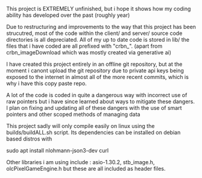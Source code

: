 This project is EXTREMELY unfinished, but i hope it shows how my coding ability has developed over the past (roughly year)

Due to restructuring and improvements to the way that this project has been strucutred, most of the code within the client/ and server/ source code directories is all depreciated. All of my up to date code is stored in lib/  the files that i have coded are all prefixed with "crbn_". (apart from crbn_imageDownload which was mostly created via generative ai)


I have created this project entirely in an offline git repository, but at the moment i canont upload the git repository due to private api keys being exposed to the internet in almost all of the more recent commits, which is why i have this copy paste repo.

A lot of the code is coded in quite a dangerous way with incorrect use of raw pointers but i have since learned about ways to mitigate these dangers. I plan on fixing and updating all of these dangers with the use of smart pointers and other scoped methods of managing data


This project sadly will only compile easily on linux using the builds/buildALL.sh script. Its dependencies can be installed on debian based distros with 

sudo apt install nlohmann-json3-dev curl

Other libraries i am using include : asio-1.30.2, stb_image.h, olcPixelGameEngine.h but these are all included as header files.
